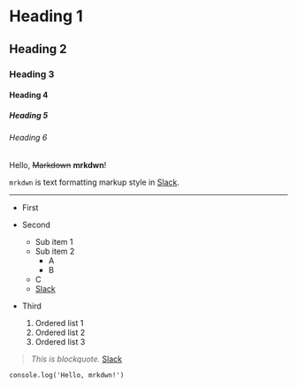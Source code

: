 # Heading 1
## Heading 2
### Heading 3
#### Heading 4
##### Heading 5
###### Heading 6

Hello, ~~Markdown~~ **mrkdwn**!

`mrkdwn` is text formatting markup style in [Slack](https://slack.com/).

---

- First
- Second
  - Sub item 1
  - Sub item 2
    - A
    - B
  - C
  - [Slack](https://slack.com)

- Third
  1. Ordered list 1
  1. Ordered list 2
  1. Ordered list 3

> *This is blockquote.*
> [Slack](https://slack.com)

```
console.log('Hello, mrkdwn!')
```
